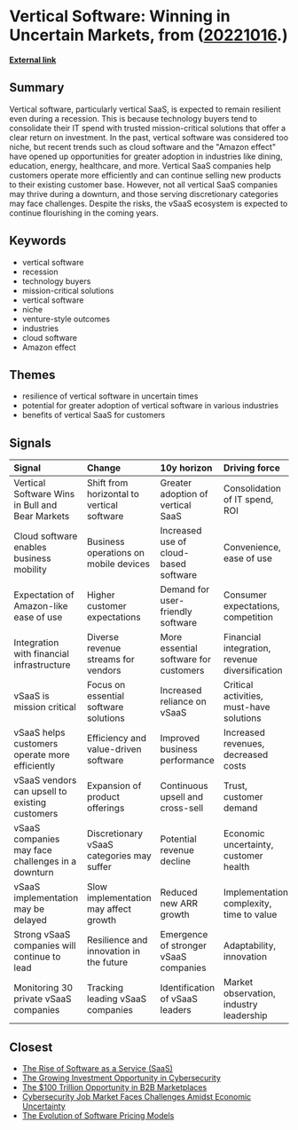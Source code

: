 # __Vertical Software: Winning in Uncertain Markets__, from ([20221016](https://kghosh.substack.com/p/20221016).)

__[External link](https://www.indexventures.com/perspectives/vertical-software-wins-in-bull-and-bear-markets/?utm_source=substack&utm_medium=email)__



## Summary

Vertical software, particularly vertical SaaS, is expected to remain resilient even during a recession. This is because technology buyers tend to consolidate their IT spend with trusted mission-critical solutions that offer a clear return on investment. In the past, vertical software was considered too niche, but recent trends such as cloud software and the "Amazon effect" have opened up opportunities for greater adoption in industries like dining, education, energy, healthcare, and more. Vertical SaaS companies help customers operate more efficiently and can continue selling new products to their existing customer base. However, not all vertical SaaS companies may thrive during a downturn, and those serving discretionary categories may face challenges. Despite the risks, the vSaaS ecosystem is expected to continue flourishing in the coming years.

## Keywords

* vertical software
* recession
* technology buyers
* mission-critical solutions
* vertical software
* niche
* venture-style outcomes
* industries
* cloud software
* Amazon effect

## Themes

* resilience of vertical software in uncertain times
* potential for greater adoption of vertical software in various industries
* benefits of vertical SaaS for customers

## Signals

| Signal                                            | Change                                     | 10y horizon                           | Driving force                                  |
|:--------------------------------------------------|:-------------------------------------------|:--------------------------------------|:-----------------------------------------------|
| Vertical Software Wins in Bull and Bear Markets   | Shift from horizontal to vertical software | Greater adoption of vertical SaaS     | Consolidation of IT spend, ROI                 |
| Cloud software enables business mobility          | Business operations on mobile devices      | Increased use of cloud-based software | Convenience, ease of use                       |
| Expectation of Amazon-like ease of use            | Higher customer expectations               | Demand for user-friendly software     | Consumer expectations, competition             |
| Integration with financial infrastructure         | Diverse revenue streams for vendors        | More essential software for customers | Financial integration, revenue diversification |
| vSaaS is mission critical                         | Focus on essential software solutions      | Increased reliance on vSaaS           | Critical activities, must-have solutions       |
| vSaaS helps customers operate more efficiently    | Efficiency and value-driven software       | Improved business performance         | Increased revenues, decreased costs            |
| vSaaS vendors can upsell to existing customers    | Expansion of product offerings             | Continuous upsell and cross-sell      | Trust, customer demand                         |
| vSaaS companies may face challenges in a downturn | Discretionary vSaaS categories may suffer  | Potential revenue decline             | Economic uncertainty, customer health          |
| vSaaS implementation may be delayed               | Slow implementation may affect growth      | Reduced new ARR growth                | Implementation complexity, time to value       |
| Strong vSaaS companies will continue to lead      | Resilience and innovation in the future    | Emergence of stronger vSaaS companies | Adaptability, innovation                       |
| Monitoring 30 private vSaaS companies             | Tracking leading vSaaS companies           | Identification of vSaaS leaders       | Market observation, industry leadership        |

## Closest

* [The Rise of Software as a Service (SaaS)](62f0c80f0091e9b15465cd516137b05e)
* [The Growing Investment Opportunity in Cybersecurity](211803931bfabc324f12ad1524640ef1)
* [The $100 Trillion Opportunity in B2B Marketplaces](50aefdd8b2bffa1bb84f8460c7b559c2)
* [Cybersecurity Job Market Faces Challenges Amidst Economic Uncertainty](0ab36af538bf262c85b73fa7e7bd657f)
* [The Evolution of Software Pricing Models](578c4ca8c38df5eb168308242e9ea711)